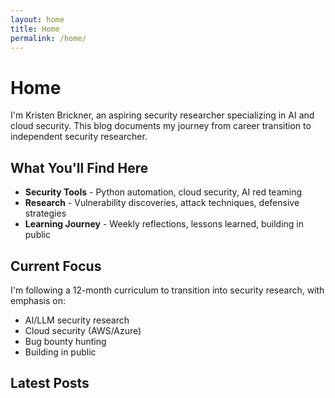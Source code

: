 ```yaml
---
layout: home
title: Home
permalink: /home/
---
```


# Home
I'm Kristen Brickner, an aspiring security researcher specializing in AI and cloud security. This blog documents my journey from career transition to independent security researcher.

## What You'll Find Here

- **Security Tools** - Python automation, cloud security, AI red teaming
- **Research** - Vulnerability discoveries, attack techniques, defensive strategies  
- **Learning Journey** - Weekly reflections, lessons learned, building in public

## Current Focus

I'm following a 12-month curriculum to transition into security research, with emphasis on:
- AI/LLM security research
- Cloud security (AWS/Azure)
- Bug bounty hunting
- Building in public

## Latest Posts

<!-- Jekyll will automatically list your posts here with the 'home' layout -->

